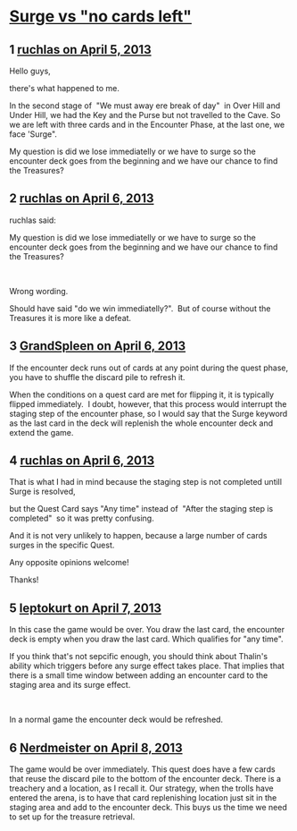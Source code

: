 # [Surge vs &quot;no cards left&quot;](https://community.fantasyflightgames.com/topic/81918-surge-vs-no-cards-left/)

## 1 [ruchlas on April 5, 2013](https://community.fantasyflightgames.com/topic/81918-surge-vs-no-cards-left/?do=findComment&comment=781843)

Hello guys,

there's what happened to me.

In the second stage of  "We must away ere break of day"  in Over Hill and Under Hill, we had the Key and the Purse but not travelled to the Cave. So we are left with three cards and in the Encounter Phase, at the last one, we face 'Surge".

My question is did we lose immediatelly or we have to surge so the encounter deck goes from the beginning and we have our chance to find the Treasures?

## 2 [ruchlas on April 6, 2013](https://community.fantasyflightgames.com/topic/81918-surge-vs-no-cards-left/?do=findComment&comment=781955)

ruchlas said:

My question is did we lose immediatelly or we have to surge so the encounter deck goes from the beginning and we have our chance to find the Treasures?



 

Wrong wording.

Should have said "do we win immediatelly?".  But of course without the Treasures it is more like a defeat.

## 3 [GrandSpleen on April 6, 2013](https://community.fantasyflightgames.com/topic/81918-surge-vs-no-cards-left/?do=findComment&comment=782039)

If the encounter deck runs out of cards at any point during the quest phase, you have to shuffle the discard pile to refresh it.  

When the conditions on a quest card are met for flipping it, it is typically flipped immediately.  I doubt, however, that this process would interrupt the staging step of the encounter phase, so I would say that the Surge keyword as the last card in the deck will replenish the whole encounter deck and extend the game.

## 4 [ruchlas on April 6, 2013](https://community.fantasyflightgames.com/topic/81918-surge-vs-no-cards-left/?do=findComment&comment=782074)

That is what I had in mind because the staging step is not completed untill Surge is resolved,

but the Quest Card says "Any time" instead of  "After the staging step is completed"  so it was pretty confusing.

And it is not very unlikely to happen, because a large number of cards surges in the specific Quest.

Any opposite opinions welcome!

Thanks!

## 5 [leptokurt on April 7, 2013](https://community.fantasyflightgames.com/topic/81918-surge-vs-no-cards-left/?do=findComment&comment=782314)

In this case the game would be over. You draw the last card, the encounter deck is empty when you draw the last card. Which qualifies for "any time".

If you think that's not sepcific enough, you should think about Thalin's ability which triggers before any surge effect takes place. That implies that there is a small time window between adding an encounter card to the staging area and its surge effect.

 

In a normal game the encounter deck would be refreshed.

## 6 [Nerdmeister on April 8, 2013](https://community.fantasyflightgames.com/topic/81918-surge-vs-no-cards-left/?do=findComment&comment=782641)

The game would be over immediately. This quest does have a few cards that reuse the discard pile to the bottom of the encounter deck. There is a treachery and a location, as I recall it. Our strategy, when the trolls have entered the arena, is to have that card replenishing location just sit in the staging area and add to the encounter deck. This buys us the time we need to set up for the treasure retrieval.

